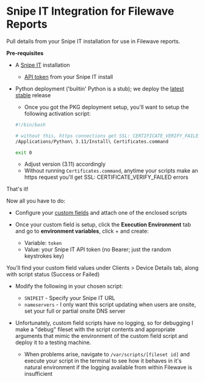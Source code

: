  # Snipe IT Integration for Filewave Reports
 Pull details from your Snipe IT installation for use in Filewave reports.

 **Pre-requisites**
 - A [Snipe IT](https://snipeitapp.com/) installation
    - [API token](https://snipe-it.readme.io/reference/generating-api-tokens) from your Snipe IT install
 - Python deployment ('builtin' Python is a stub); we deploy the [latest stable](https://www.python.org/downloads/macos/) release
    - Once you got the PKG deployment setup, you'll want to setup the following activation script:
    ```bash
    #!/bin/bash

    # without this, https connections get SSL: CERTIFICATE_VERIFY_FAILED
    /Applications/Python\ 3.11/Install\ Certificates.command

    exit 0
    ```

    - Adjust version (3.11) accordingly
    - Without running `Certificates.command`, anytime your scripts make an https request you'll get SSL: CERTIFICATE_VERIFY_FAILED errors


That's it!  

Now all you have to do:
- Configure your [custom fields](https://kb.filewave.com/books/evaluation-guide/page/custom-fields) and attach one of the enclosed scripts

- Once your custom field is setup, click the **Execution Environment** tab and go to **environment variables**, click + and create:
    - Variable: `token`
    - Value: your Snipe IT API token (no Bearer; just the random keystrokes key)

You'll find your custom field values under Clients > Device Details tab, along with script status (Success or Failed)

- Modify the following in your chosen script:
    - `SNIPEIT` - Specify your Snipe IT URL
    - `nameservers` - I only want this script updating when users are onsite, set your full or partial onsite DNS server

- Unfortunately, custom field scripts have no logging, so for debugging I make a "debug" fileset with the script contents and appropriate arguments that mimic the environment of the custom field script and deploy it to a testing machine.
    - When problems arise, navigate to `/var/scripts/[fileset id]` and execute your script in the terminal to see how it behaves in it's natural environment if the logging available from within Filewave is insufficient